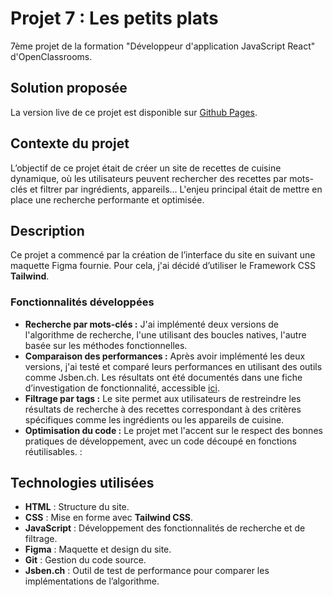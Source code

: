 # Projet 7 : Les petits plats

7ème projet de la formation "Développeur d'application JavaScript React" d'OpenClassrooms.

## Solution proposée

La version live de ce projet est disponible sur [Github Pages](https://nrundstadler.github.io/OCR-P7-Les-Petits-Plats/src/).

## Contexte du projet

L’objectif de ce projet était de créer un site de recettes de cuisine dynamique, où les utilisateurs peuvent rechercher des recettes par mots-clés et filtrer par ingrédients, appareils... L'enjeu principal était de mettre en place une recherche performante et optimisée.

## Description

Ce projet a commencé par la création de l’interface du site en suivant une maquette Figma fournie. Pour cela, j'ai décidé d’utiliser le Framework CSS **Tailwind**.

### Fonctionnalités développées

- **Recherche par mots-clés :** J'ai implémenté deux versions de l'algorithme de recherche, l'une utilisant des boucles natives, l'autre basée sur les méthodes fonctionnelles.
- **Comparaison des performances :** Après avoir implémenté les deux versions, j'ai testé et comparé leurs performances en utilisant des outils comme Jsben.ch. Les résultats ont été documentés dans une fiche d’investigation de fonctionnalité, accessible [ici](https://github.com/nrundstadler/OCR-P7-Les-Petits-Plats/blob/main/fiche_investigation.pdf).
- **Filtrage par tags :** Le site permet aux utilisateurs de restreindre les résultats de recherche à des recettes correspondant à des critères spécifiques comme les ingrédients ou les appareils de cuisine.
- **Optimisation du code :** Le projet met l'accent sur le respect des bonnes pratiques de développement, avec un code découpé en fonctions réutilisables.
  :

## Technologies utilisées

- **HTML** : Structure du site.
- **CSS** : Mise en forme avec **Tailwind CSS**.
- **JavaScript** : Développement des fonctionnalités de recherche et de filtrage.
- **Figma** : Maquette et design du site.
- **Git** : Gestion du code source.
- **Jsben.ch** : Outil de test de performance pour comparer les implémentations de l’algorithme.
